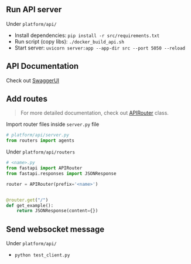 ## Run API server
Under `platform/api/`
- Install dependencies: `pip install -r src/requirements.txt`
- Run script (copy libs): `./docker_build_api.sh`
- Start server: `uvicorn server:app --app-dir src --port 5050 --reload`

## API Documentation

Check out [SwaggerUI](http://localhost:5050/docs)

## Add routes
> For more detailed documentation, check out [APIRouter](https://fastapi.tiangolo.com/reference/apirouter/) class.
> 
Import router files inside `server.py` file
```py
# platform/api/server.py
from routers import agents
```
Under `platform/api/routers`
```py
# <name>.py
from fastapi import APIRouter
from fastapi.responses import JSONResponse

router = APIRouter(prefix='<name>')


@router.get("/")
def get_example():
    return JSONResponse(content={})
```

## Send websocket message
Under `platform/api/`
- `python test_client.py`

